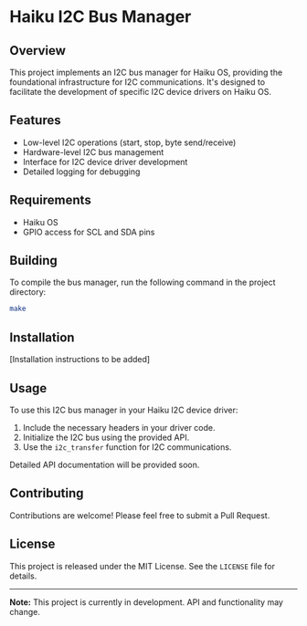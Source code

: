 # Haiku I2C Bus Manager

## Overview

This project implements an I2C bus manager for Haiku OS, providing the foundational infrastructure for I2C communications. It's designed to facilitate the development of specific I2C device drivers on Haiku OS.

## Features

- Low-level I2C operations (start, stop, byte send/receive)
- Hardware-level I2C bus management
- Interface for I2C device driver development
- Detailed logging for debugging

## Requirements

- Haiku OS
- GPIO access for SCL and SDA pins

## Building

To compile the bus manager, run the following command in the project directory:

```bash
make
```

## Installation

[Installation instructions to be added]

## Usage

To use this I2C bus manager in your Haiku I2C device driver:

1. Include the necessary headers in your driver code.
2. Initialize the I2C bus using the provided API.
3. Use the `i2c_transfer` function for I2C communications.

Detailed API documentation will be provided soon.

## Contributing

Contributions are welcome! Please feel free to submit a Pull Request.

## License

This project is released under the MIT License. See the `LICENSE` file for details.


---

**Note:** This project is currently in development. API and functionality may change.
